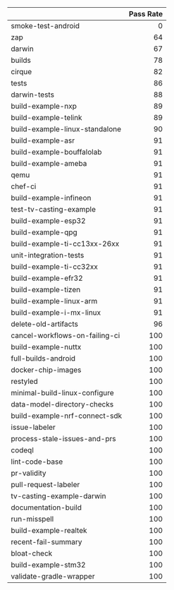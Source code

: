 |                                |   Pass Rate |
|:-------------------------------|------------:|
| smoke-test-android             |           0 |
| zap                            |          64 |
| darwin                         |          67 |
| builds                         |          78 |
| cirque                         |          82 |
| tests                          |          86 |
| darwin-tests                   |          88 |
| build-example-nxp              |          89 |
| build-example-telink           |          89 |
| build-example-linux-standalone |          90 |
| build-example-asr              |          91 |
| build-example-bouffalolab      |          91 |
| build-example-ameba            |          91 |
| qemu                           |          91 |
| chef-ci                        |          91 |
| build-example-infineon         |          91 |
| test-tv-casting-example        |          91 |
| build-example-esp32            |          91 |
| build-example-qpg              |          91 |
| build-example-ti-cc13xx-26xx   |          91 |
| unit-integration-tests         |          91 |
| build-example-ti-cc32xx        |          91 |
| build-example-efr32            |          91 |
| build-example-tizen            |          91 |
| build-example-linux-arm        |          91 |
| build-example-i-mx-linux       |          91 |
| delete-old-artifacts           |          96 |
| cancel-workflows-on-failing-ci |         100 |
| build-example-nuttx            |         100 |
| full-builds-android            |         100 |
| docker-chip-images             |         100 |
| restyled                       |         100 |
| minimal-build-linux-configure  |         100 |
| data-model-directory-checks    |         100 |
| build-example-nrf-connect-sdk  |         100 |
| issue-labeler                  |         100 |
| process-stale-issues-and-prs   |         100 |
| codeql                         |         100 |
| lint-code-base                 |         100 |
| pr-validity                    |         100 |
| pull-request-labeler           |         100 |
| tv-casting-example-darwin      |         100 |
| documentation-build            |         100 |
| run-misspell                   |         100 |
| build-example-realtek          |         100 |
| recent-fail-summary            |         100 |
| bloat-check                    |         100 |
| build-example-stm32            |         100 |
| validate-gradle-wrapper        |         100 |